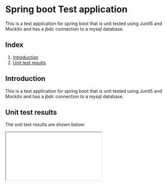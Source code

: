 # Spring boot Test application 
This is a test application for spring boot that is unit tested using Junit5 and Mockito and has a jbdc connection to a mysql database.

## Index
1. [Introduction](#introduction)
2. [Unit test results](#unit-test-results)

## Introduction
This is a test application for spring boot that is unit tested using Junit5 and Mockito and has a jbdc connection to a mysql database.

## Unit test results
The unit test results are shown below:

<iframe src="/Test%20Results%20-%20All_in_web---spring-boot-tutorial.html">
            All in web---spring-boot-tutorial: <strong><span class="total" xmlns="http://www.w3.org/1999/xhtml">6 total, </span><span class="passed">6 passed</span></strong>
</iframe>